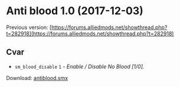 # Anti blood 1.0 (2017-12-03)

Previous version: [https://forums.alliedmods.net/showthread.php?t=282918](https://forums.alliedmods.net/showthread.php?t=282918)

## Cvar
  - `sm_blood_disable` `1` - *_Enable / Disable No Blood [1/0]._*

Download: [antiblood.smx](https://github.com/IT-KiLLER/Sourcemod-plugins/raw/master/Plugins/antiblood/antiblood.smx)
